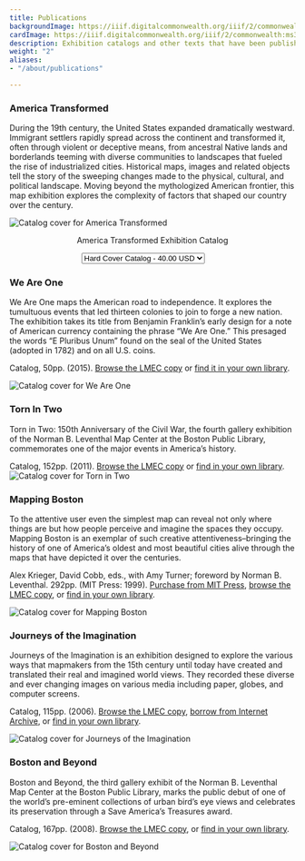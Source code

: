 ```yaml
---
title: Publications
backgroundImage: https://iiif.digitalcommonwealth.org/iiif/2/commonwealth:ms35v1452/1914,1360,2509,1346/,800/0/default.jpg
cardImage: https://iiif.digitalcommonwealth.org/iiif/2/commonwealth:ms35v1452/1914,1360,2509,1346/,300/0/default.jpg
description: Exhibition catalogs and other texts that have been published by the Center
weight: "2"
aliases:
- "/about/publications"

---
```

### America Transformed

During the 19th century, the United States expanded dramatically westward. Immigrant settlers rapidly spread across the continent and transformed it, often through violent or deceptive means, from ancestral Native lands and borderlands teeming with diverse communities to landscapes that fueled the rise of industrialized cities. Historical maps, images and related objects tell the story of the sweeping changes made to the physical, cultural, and political landscape. Moving beyond the mythologized American frontier, this map exhibition explores the complexity of factors that shaped our country over the century.

![Catalog cover for America Transformed](https://www.leventhalmap.org/wp-content/uploads/2020/01/at-cover.jpg)

<div id="smart-button-container"> <div style="text-align: center;"> <div style="margin-bottom: 1.25rem;"> <p>America Transformed Exhibition Catalog</p> <select id="item-options"><option value="Hard Cover Catalog" price="40.00">Hard Cover Catalog - 40.00 USD</option><option value="Soft Cover Catalog" price="30.00">Soft Cover Catalog - 30.00 USD</option></select> <select style="visibility: hidden" id="quantitySelect"><option value="1">1</option><option value="2">2</option><option value="3">3</option></select> </div> <div id="paypal-button-container"></div> </div> </div> <script src="[https://www.paypal.com/sdk/js?client-id=sb&currency=USD](https://www.paypal.com/sdk/js?client-id=sb&currency=USD "Buy a catalog here.")" data-sdk-integration-source="button-factory"></script> <script> function initPayPalButton() { var shipping = 9.00; var itemOptions = document.querySelector("#smart-button-container #item-options"); var quantity = parseInt(3); var quantitySelect = document.querySelector("#smart-button-container #quantitySelect"); if (!isNaN(quantity)) { quantitySelect.style.visibility = "visible"; } var orderDescription = 'America Transformed Exhibition Catalog'; if(orderDescription === '') { orderDescription = 'Item'; } paypal.Buttons({ style: { shape: 'rect', color: 'gold', layout: 'vertical', label: 'buynow', }, createOrder: function(data, actions) { var selectedItemDescription = itemOptions.options\[itemOptions.selectedIndex\].value; var selectedItemPrice = parseFloat(itemOptions.options\[itemOptions.selectedIndex\].getAttribute("price")); var tax = (6.25 === 0) ? 0 : (selectedItemPrice * (parseFloat(6.25)/100)); if(quantitySelect.options.length > 0) { quantity = parseInt(quantitySelect.options\[quantitySelect.selectedIndex\].value); } else { quantity = 1; } tax *= quantity; tax = Math.round(tax * 100) / 100; var priceTotal = quantity * selectedItemPrice + parseFloat(shipping) + tax; priceTotal = Math.round(priceTotal * 100) / 100; var itemTotalValue = Math.round((selectedItemPrice * quantity) * 100) / 100; return actions.order.create({ purchase_units: \[{ description: orderDescription, amount: { currency_code: 'USD', value: priceTotal, breakdown: { item_total: { currency_code: 'USD', value: itemTotalValue, }, shipping: { currency_code: 'USD', value: shipping, }, tax_total: { currency_code: 'USD', value: tax, } } }, items: \[{ name: selectedItemDescription, unit_amount: { currency_code: 'USD', value: selectedItemPrice, }, quantity: quantity }\] }\] }); }, onApprove: function(data, actions) { return actions.order.capture().then(function(details) { alert('Transaction completed by ' + details.payer.name.given_name + '!'); }); }, onError: function(err) { console.log(err); }, }).render('#paypal-button-container'); } initPayPalButton(); </script>

### We Are One

We Are One maps the American road to independence. It explores the tumultuous events that led thirteen colonies to join to forge a new nation. The exhibition takes its title from Benjamin Franklin’s early design for a note of American currency containing the phrase “We Are One.” This presaged the words “E Pluribus Unum” found on the seal of the United States (adopted in 1782) and on all U.S. coins.

Catalog, 50pp. (2015). [Browse the LMEC copy](https://bpl.bibliocommons.com/v2/record/S75C7585128) or [find it in your own library](http://www.worldcat.org/oclc/918876662).

![Catalog cover for We Are One](https://www.leventhalmap.org/wp-content/uploads/2017/03/we_are_one_sm.jpg)

### Torn In Two

Torn in Two: 150th Anniversary of the Civil War, the fourth gallery exhibition of the Norman B. Leventhal Map Center at the Boston Public Library, commemorates one of the major events in America’s history.

Catalog, 152pp. (2011). [Browse the LMEC copy](https://bpl.bibliocommons.com/v2/record/S75C1714992) or [find in your own library](http://www.worldcat.org/oclc/726743324).![Catalog cover for Torn in Two](https://www.leventhalmap.org/wp-content/uploads/2017/03/torn_in_two_sm.jpg)

### Mapping Boston

To the attentive user even the simplest map can reveal not only where things are but how people perceive and imagine the spaces they occupy. Mapping Boston is an exemplar of such creative attentiveness–bringing the history of one of America’s oldest and most beautiful cities alive through the maps that have depicted it over the centuries.

Alex Krieger, David Cobb, eds., with Amy Turner; foreword by Norman B. Leventhal. 292pp. (MIT Press: 1999). [Purchase from MIT Press](https://mitpress.mit.edu/books/mapping-boston), [browse the LMEC copy](https://bpl.bibliocommons.com/v2/record/S75C5157593), or [find in your own library](http://www.worldcat.org/oclc/316379126).

![Catalog cover for Mapping Boston](https://www.leventhalmap.org/wp-content/uploads/2017/03/mapping_boston_sm.jpg)

### Journeys of the Imagination

Journeys of the Imagination is an exhibition designed to explore the various ways that mapmakers from the 15th century until today have created and translated their real and imagined world views. They recorded these diverse and ever changing images on various media including paper, globes, and computer screens.

Catalog, 115pp. (2006). [Browse the LMEC copy](https://bpl.bibliocommons.com/v2/record/S75C1087094), [borrow from Internet Archive](https://archive.org/details/journeysofimagin00grim/), or [find in your own library](https://www.worldcat.org/oclc/1035924035).

![Catalog cover for Journeys of the Imagination](https://www.leventhalmap.org/wp-content/uploads/2017/03/journeys_sm.jpg)

### Boston and Beyond

Boston and Beyond, the third gallery exhibit of the Norman B. Leventhal Map Center at the Boston Public Library, marks the public debut of one of the world’s pre-eminent collections of urban bird’s eye views and celebrates its preservation through a Save America’s Treasures award.

Catalog, 167pp. (2008). [Browse the LMEC copy](https://bpl.bibliocommons.com/v2/record/S75C1328673), or [find in your own library](http://www.worldcat.org/oclc/225862926).

![Catalog cover for Boston and Beyond](https://www.leventhalmap.org/wp-content/uploads/2017/03/boston_beyond_sm.jpg)